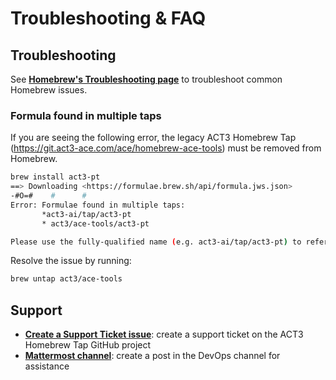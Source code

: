 # Troubleshooting & FAQ

## Troubleshooting

See **[Homebrew's Troubleshooting page](https://docs.brew.sh/Troubleshooting)** to troubleshoot common Homebrew issues.

### Formula found in multiple taps

If you are seeing the following error, the legacy ACT3 Homebrew Tap (<https://git.act3-ace.com/ace/homebrew-ace-tools>) must be removed from Homebrew.

```sh
brew install act3-pt
==> Downloading <https://formulae.brew.sh/api/formula.jws.json>
-#O=#    #      #
Error: Formulae found in multiple taps:
       *act3-ai/tap/act3-pt
       * act3/ace-tools/act3-pt

Please use the fully-qualified name (e.g. act3-ai/tap/act3-pt) to refer to a specific formula.
```

Resolve the issue by running:

```sh
brew untap act3/ace-tools
```

## Support

- **[Create a Support Ticket issue](https://github.com/act3-ai/homebrew-tap/issues/new)**: create a support ticket on the ACT3 Homebrew Tap GitHub project
- **[Mattermost channel](https://chat.git.act3-ace.com/act3/channels/devops)**: create a post in the DevOps channel for assistance
